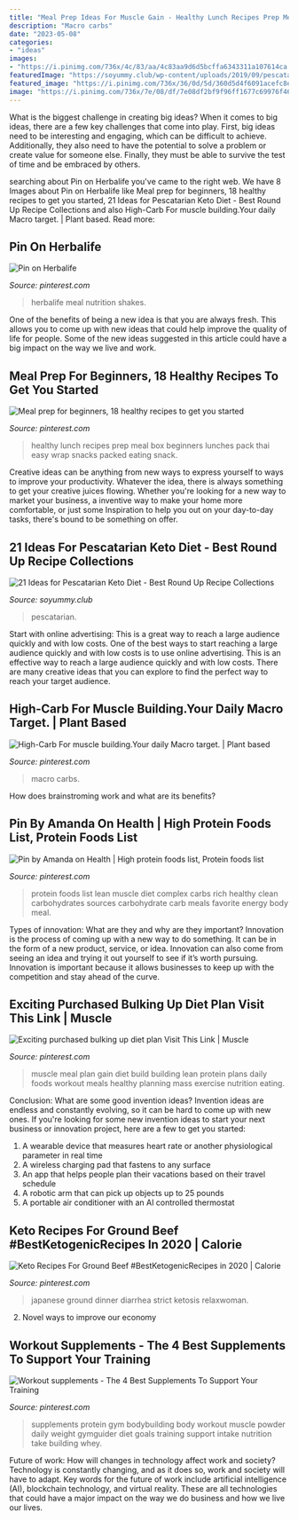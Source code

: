 ```yaml
---
title: "Meal Prep Ideas For Muscle Gain - Healthy Lunch Recipes Prep Meal Box Beginners Lunches Pack Thai Easy Wrap Snacks Packed Eating Snack"
description: "Macro carbs"
date: "2023-05-08"
categories:
- "ideas"
images:
- "https://i.pinimg.com/736x/4c/83/aa/4c83aa9d6d5bcffa6343311a107614ca.jpg"
featuredImage: "https://soyummy.club/wp-content/uploads/2019/09/pescatarian-keto-diet-best-of-best-25-pescatarian-meal-plan-ideas-on-pinterest-of-pescatarian-keto-diet.jpg"
featured_image: "https://i.pinimg.com/736x/36/0d/5d/360d5d4f6091acefc8e11cc4b3be8986.jpg"
image: "https://i.pinimg.com/736x/7e/08/df/7e08df2bf9f96ff1677c69976f4643d9.jpg"
---
```



What is the biggest challenge in creating big ideas?
When it comes to big ideas, there are a few key challenges that come into play. First, big ideas need to be interesting and engaging, which can be difficult to achieve. Additionally, they also need to have the potential to solve a problem or create value for someone else. Finally, they must be able to survive the test of time and be embraced by others.

	

		
searching about Pin on Herbalife you've came to the right web. We have 8 Images about Pin on Herbalife like Meal prep for beginners, 18 healthy recipes to get you started, 21 Ideas for Pescatarian Keto Diet - Best Round Up Recipe Collections and also High-Carb For muscle building.Your daily Macro target. | Plant based. Read more:
		
    
## Pin On Herbalife

<img loading=lazy src="https://i.pinimg.com/736x/36/0d/5d/360d5d4f6091acefc8e11cc4b3be8986.jpg" onerror="this.onerror=null;this.src='https://tse1.mm.bing.net/th?id=OIP.QI9flgIdD67DhZoYfe3VPwHaFk&amp;pid=15.1';" alt="Pin on Herbalife">

_Source: pinterest.com_

>herbalife meal nutrition shakes. 

	

One of the benefits of being a new idea is that you are always fresh. This allows you to come up with new ideas that could help improve the quality of life for people. Some of the new ideas suggested in this article could have a big impact on the way we live and work.

    
## Meal Prep For Beginners, 18 Healthy Recipes To Get You Started

<img loading=lazy src="https://i.pinimg.com/originals/2b/81/96/2b8196875f82e2739d1f5689d99024d4.jpg" onerror="this.onerror=null;this.src='https://tse2.mm.bing.net/th?id=OIP.UeQ75JRPNIOlZoV9UIwWQwHaLF&amp;pid=15.1';" alt="Meal prep for beginners, 18 healthy recipes to get you started">

_Source: pinterest.com_

>healthy lunch recipes prep meal box beginners lunches pack thai easy wrap snacks packed eating snack. 

	

Creative ideas can be anything from new ways to express yourself to ways to improve your productivity. Whatever the idea, there is always something to get your creative juices flowing. Whether you're looking for a new way to market your business, a inventive way to make your home more comfortable, or just some Inspiration to help you out on your day-to-day tasks, there's bound to be something on offer.

    
## 21 Ideas For Pescatarian Keto Diet - Best Round Up Recipe Collections

<img loading=lazy src="https://soyummy.club/wp-content/uploads/2019/09/pescatarian-keto-diet-best-of-best-25-pescatarian-meal-plan-ideas-on-pinterest-of-pescatarian-keto-diet.jpg" onerror="this.onerror=null;this.src='https://tse1.mm.bing.net/th?id=OIP.5FzwsYVlMKMve1vgOckG4gAAAA&amp;pid=15.1';" alt="21 Ideas for Pescatarian Keto Diet - Best Round Up Recipe Collections">

_Source: soyummy.club_

>pescatarian. 

	

Start with online advertising: This is a great way to reach a large audience quickly and with low costs.
One of the best ways to start reaching a large audience quickly and with low costs is to use online advertising. This is an effective way to reach a large audience quickly and with low costs. There are many creative ideas that you can explore to find the perfect way to reach your target audience.

    
## High-Carb For Muscle Building.Your Daily Macro Target. | Plant Based

<img loading=lazy src="https://i.pinimg.com/736x/4c/83/aa/4c83aa9d6d5bcffa6343311a107614ca.jpg" onerror="this.onerror=null;this.src='https://tse1.mm.bing.net/th?id=OIP.24Z6cw3QxWWmn6MBFu9uUwHaQZ&amp;pid=15.1';" alt="High-Carb For muscle building.Your daily Macro target. | Plant based">

_Source: pinterest.com_

>macro carbs. 

	

How does brainstroming work and what are its benefits?
 

    
## Pin By Amanda On Health | High Protein Foods List, Protein Foods List

<img loading=lazy src="https://i.pinimg.com/736x/3d/d0/c5/3dd0c5cc16ca3f1977ff61cf4fca9767.jpg" onerror="this.onerror=null;this.src='https://tse3.mm.bing.net/th?id=OIP.9mtsJ6QYPILCQYErNxQjUAHaHW&amp;pid=15.1';" alt="Pin by Amanda on Health | High protein foods list, Protein foods list">

_Source: pinterest.com_

>protein foods list lean muscle diet complex carbs rich healthy clean carbohydrates sources carbohydrate carb meals favorite energy body meal. 

	

Types of innovation: What are they and why are they important?
Innovation is the process of coming up with a new way to do something. It can be in the form of a new product, service, or idea. Innovation can also come from seeing an idea and trying it out yourself to see if it’s worth pursuing. Innovation is important because it allows businesses to keep up with the competition and stay ahead of the curve.

    
## Exciting Purchased Bulking Up Diet Plan Visit This Link | Muscle

<img loading=lazy src="https://i.pinimg.com/736x/7e/08/df/7e08df2bf9f96ff1677c69976f4643d9.jpg" onerror="this.onerror=null;this.src='https://tse4.mm.bing.net/th?id=OIP.3Fw752Cn7W5NtKX7Wjo59AHaHa&amp;pid=15.1';" alt="Exciting purchased bulking up diet plan Visit This Link | Muscle">

_Source: pinterest.com_

>muscle meal plan gain diet build building lean protein plans daily foods workout meals healthy planning mass exercise nutrition eating. 

	

Conclusion: What are some good invention ideas?
Invention ideas are endless and constantly evolving, so it can be hard to come up with new ones. If you're looking for some new invention ideas to start your next business or innovation project, here are a few to get you started: 
1. A wearable device that measures heart rate or another physiological parameter in real time 
2. A wireless charging pad that fastens to any surface 
3. An app that helps people plan their vacations based on their travel schedule 
4. A robotic arm that can pick up objects up to 25 pounds 
5. A portable air conditioner with an AI controlled thermostat 

    
## Keto Recipes For Ground Beef #BestKetogenicRecipes In 2020 | Calorie

<img loading=lazy src="https://i.pinimg.com/736x/2f/04/28/2f04288649b6fae820d8ec961b727ae8.jpg" onerror="this.onerror=null;this.src='https://tse2.mm.bing.net/th?id=OIP.YNR04yvOF9Ptfg7t1HUtEwHaPD&amp;pid=15.1';" alt="Keto Recipes For Ground Beef #BestKetogenicRecipes in 2020 | Calorie">

_Source: pinterest.com_

>japanese ground dinner diarrhea strict ketosis relaxwoman. 

	

2. Novel ways to improve our economy

    
## Workout Supplements - The 4 Best Supplements To Support Your Training

<img loading=lazy src="https://i.pinimg.com/originals/9c/99/1c/9c991cc7fc5b91cdee20cad5a8368784.jpg" onerror="this.onerror=null;this.src='https://tse1.mm.bing.net/th?id=OIP.HYBFMHB-sz_JT3NIFxLjkwHaHa&amp;pid=15.1';" alt="Workout supplements - The 4 Best Supplements To Support Your Training">

_Source: pinterest.com_

>supplements protein gym bodybuilding body workout muscle powder daily weight gymguider diet goals training support intake nutrition take building whey. 

	

Future of work: How will changes in technology affect work and society?
Technology is constantly changing, and as it does so, work and society will have to adapt. Key words for the future of work include artificial intelligence (AI), blockchain technology, and virtual reality. These are all technologies that could have a major impact on the way we do business and how we live our lives.

